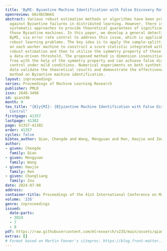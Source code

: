 ```yaml
---
title: 'ByMI: Byzantine Machine Identification with False Discovery Rate Control'
openreview: G0z4bCNmkG
abstract: Various robust estimation methods or algorithms have been proposed to hedge
  against Byzantine failures in distributed learning. However, there is a lack of
  systematic approaches to provide theoretical guarantees of significance in detecting
  those Byzantine machines. In this paper, we develop a general detection procedure,
  ByMI, via error rate control to address this issue, which is applicable to many
  robust learning problems. The key idea is to apply the sample-splitting strategy
  on each worker machine to construct a score statistic integrated with a general
  robust estimation and then to utilize the symmetry property of those scores to derive
  a data-driven threshold. The proposed method is dimension insensitive and p-value
  free with the help of the symmetry property and can achieve false discovery rate
  control under mild conditions. Numerical experiments on both synthetic and real
  data validate the theoretical results and demonstrate the effectiveness of our proposed
  method on Byzantine machine identification.
layout: inproceedings
series: Proceedings of Machine Learning Research
publisher: PMLR
issn: 2640-3498
id: qian24b
month: 0
tex_title: "{B}y{MI}: {B}yzantine Machine Identification with False Discovery Rate
  Control"
firstpage: 41357
lastpage: 41382
page: 41357-41382
order: 41357
cycles: false
bibtex_author: Qian, Chengde and Wang, Mengyuan and Ren, Haojie and Zou, Changliang
author:
- given: Chengde
  family: Qian
- given: Mengyuan
  family: Wang
- given: Haojie
  family: Ren
- given: Changliang
  family: Zou
date: 2024-07-08
address:
container-title: Proceedings of the 41st International Conference on Machine Learning
volume: '235'
genre: inproceedings
issued:
  date-parts:
  - 2024
  - 7
  - 8
pdf: https://raw.githubusercontent.com/mlresearch/v235/main/assets/qian24b/qian24b.pdf
extras: []
# Format based on Martin Fenner's citeproc: https://blog.front-matter.io/posts/citeproc-yaml-for-bibliographies/
---
```


